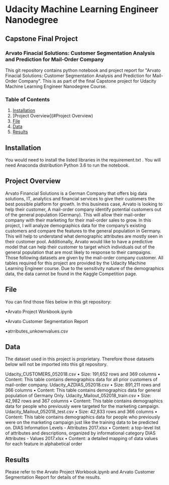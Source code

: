 # Udacity Machine Learning Engineer Nanodegree

## Capstone Final Project
### Arvato Finacial Solutions: Customer Segmentation Analysis and Prediction for Mail-Order Company

This git repository contains python notebook and project report for "Arvato Finacial Solutions: Customer Segmentation Analysis and Prediction for Mail-Order Company". 
This is as part of the final Capstone project for Udacity Machine Learning Engineer Nanodegree Course.



### Table of Contents

1. [Installation](#installation)
2. [Project Overview](#Project Overview)
3. [File](#File)
4. [Data](#Data)
5. [Results](#results)



## Installation <a name="installation"></a>
You would need to install the listed libraries in the requirement.txt . You will need Anaconda distribution Python 3.6 to run the notebook.


## Project Overview <a name="Project Overview"></a>

Arvato Financial Solutions is a German Company that offers big data solutions, IT, analytics and financial services to give their customers the best possible platform for growth. In this business case, Arvato is looking to help their customer, A mail-order company identify potential customers out of the general population (Germany). This will allow their mail-order company with their marketing for their mail-order sales to grow.
In this project, I will analyze demographics data for the company’s existing customers and compare the features to the general population in Germany. This will help to understand what demographic attributes are mostly seen in their customer pool.
Additionally, Arvato would like to have a predictive model that can help their customer to target which individuals out of the general population that are most likely to response to their campaigns. 
Those following datasets are given by the mail-order company customer. All tables required for this project are provided by the Udacity Machine Learning Engineer course. Due to the sensitivity nature of the demographics data, the data cannot be found in the Kaggle Competition page. 


## File <a name="File"></a>
You can find those files below in this git repository:

•Arvato Project Workbook.ipynb

•Arvato Customer Segmentation Report 

•atrributes_unkownvalues.csv

## Data <a name="Data"></a>
The dataset used in this project is proprietary. Therefore those datasets below will not be imported into this git repository.

Udacity_CUSTOMERS_052018.csv
•	Size: 191,652 rows and 369 columns
•	Content: This table contains demographics data for all prior customers of mail-order company.
Udacity_AZDIAS_052018.csv
•	Size: 891,211 rows and 366 columns
•	Content: This table contains demographics data for general population of Germany Only.
Udacity_Mailout_052018_train.csv
•	Size: 42,982 rows and 367 columns
•	Content: This table contains demographics data for people who previously were targeted for the marketing campaign. 
Udacity_Mailout_052018_test.csv
•	Size: 42,833 rows and 366 columns
•	Content: This table contains demographics data for people who previously were on the marketing campaign just like the training data to be predicted on. 
DIAS Information Levels - Attributes 2017.xlsx
•	Content: a top-level list of attributes and descriptions, organized by informational category
DIAS Attributes - Values 2017.xlsx
•	Content:  a detailed mapping of data values for each feature in alphabetical order


## Results
Please refer to the Arvato Project Workbook.ipynb and Arvato Customer Segmentation Report for details of the results.
